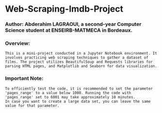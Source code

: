 # Web-Scraping-Imdb-Project
### Author: Abderahim LAGRAOUI, a second-year Computer Science student at ENSEIRB-MATMECA in Bordeaux.
### Overview:
    This is a mini-project conducted in a Jupyter Notebook environment. It involves practicing web scraping techniques to gather a dataset of films. The project utilizes BeautifulSoup and Requests libraries for parsing HTML pages, and Matplotlib and Seaborn for data visualization.
### Important Note:
    To efficiently test the code, it is recommended to set the parameter 'pages_range' to a value below 1000. Running the code with 'pages_range' set to 6001 may take approximately 10 minutes.
    In case you want to create a large data set, you can leave the same value for that parameter.
